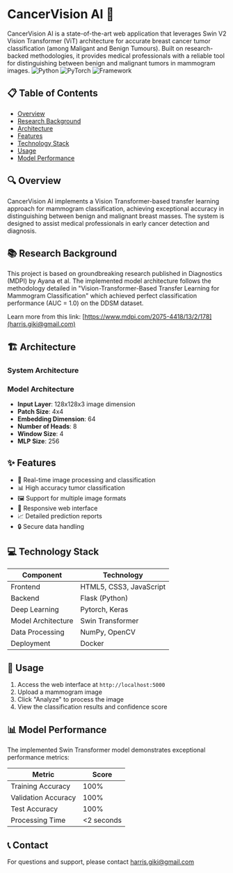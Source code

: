 # CancerVision AI 🔬

CancerVision AI is a state-of-the-art web application that leverages Swin V2 Vision Transformer (ViT) architecture for accurate breast cancer tumor classification (among Maligant and Benign Tumours). Built on research-backed methodologies, it provides medical professionals with a reliable tool for distinguishing between benign and malignant tumors in mammogram images.
![Python](https://img.shields.io/badge/python-v3.8+-blue.svg)
![PyTorch](https://img.shields.io/badge/PyTorch-v1.10+-red.svg)
![Framework](https://img.shields.io/badge/Framework-Flask-green.svg)

## 📋 Table of Contents
- [Overview](#overview)
- [Research Background](#research-background)
- [Architecture](#architecture)
- [Features](#features)
- [Technology Stack](#technology-stack)
- [Usage](#usage)
- [Model Performance](#model-performance)


## 🔍 Overview

CancerVision AI implements a Vision Transformer-based transfer learning approach for mammogram classification, achieving exceptional accuracy in distinguishing between benign and malignant breast masses. The system is designed to assist medical professionals in early cancer detection and diagnosis.

## 📚 Research Background

This project is based on groundbreaking research published in Diagnostics (MDPI) by Ayana et al. The implemented model architecture follows the methodology detailed in "Vision-Transformer-Based Transfer Learning for Mammogram Classification" which achieved perfect classification performance (AUC = 1.0) on the DDSM dataset.

Learn more from this link: [https://www.mdpi.com/2075-4418/13/2/178](harris.giki@gmail.com)

## 🏗 Architecture

### System Architecture

### Model Architecture
- **Input Layer**: 128x128x3 image dimension
- **Patch Size**: 4x4
- **Embedding Dimension**: 64
- **Number of Heads**: 8
- **Window Size**: 4
- **MLP Size**: 256

## ✨ Features

- 🔄 Real-time image processing and classification
- 📊 High accuracy tumor classification
- 🖼 Support for multiple image formats
- 📱 Responsive web interface
- 📈 Detailed prediction reports
- 🔒 Secure data handling

## 💻 Technology Stack

| Component | Technology |
|-----------|------------|
| Frontend | HTML5, CSS3, JavaScript |
| Backend | Flask (Python) |
| Deep Learning | Pytorch, Keras |
| Model Architecture | Swin Transformer |
| Data Processing | NumPy, OpenCV |
| Deployment | Docker |

## 🎯 Usage

1. Access the web interface at `http://localhost:5000`
2. Upload a mammogram image
3. Click "Analyze" to process the image
4. View the classification results and confidence score

## 📊 Model Performance

The implemented Swin Transformer model demonstrates exceptional performance metrics:

| Metric | Score |
|--------|--------|
| Training Accuracy | 100% |
| Validation Accuracy | 100% |
| Test Accuracy | 100% |
| Processing Time | <2 seconds |

## 📞 Contact

For questions and support, please contact [harris.giki@gmail.com](harris.giki@gmail.com)
